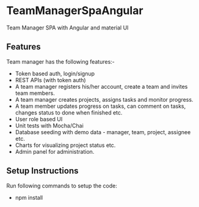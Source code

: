# TeamManagerSpaAngular
Team Manager SPA with Angular and material UI

## Features

Team manager has the following features:-
 - Token based auth, login/signup
 - REST APIs (with token auth)
 - A team manager registers his/her account, create a team and invites team members.
 - A team manager creates projects, assigns tasks and monitor progress.
 - A team member updates progress on tasks, can comment on tasks, changes status to done when finished etc.
 - User role based UI
 - Unit tests with Mocha/Chai
 - Database seeding with demo data - manager, team, project, assignee etc.
 - Charts for visualizing project status etc.
 - Admin panel for administration.

## Setup Instructions

Run following commands to setup the code:
 - npm install
